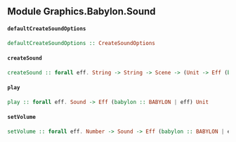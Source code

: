 ## Module Graphics.Babylon.Sound

#### `defaultCreateSoundOptions`

``` purescript
defaultCreateSoundOptions :: CreateSoundOptions
```

#### `createSound`

``` purescript
createSound :: forall eff. String -> String -> Scene -> (Unit -> Eff (babylon :: BABYLON | eff) Unit) -> CreateSoundOptions -> Eff (babylon :: BABYLON | eff) Sound
```

#### `play`

``` purescript
play :: forall eff. Sound -> Eff (babylon :: BABYLON | eff) Unit
```

#### `setVolume`

``` purescript
setVolume :: forall eff. Number -> Sound -> Eff (babylon :: BABYLON | eff) Unit
```


